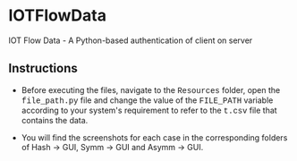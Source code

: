 # IOTFlowData
IOT Flow Data - A Python-based authentication of client on server

## Instructions

- Before executing the files, navigate to the <span style="font-family: Courier New">Resources</span> folder, open the <span style="font-family: Courier New">file_path.py</span> file and change the value of the <span style="font-family: Courier New">FILE_PATH</span> variable according to your system's requirement to refer to the <span style="font-family: Courier New">t.csv</span> file that contains the data.

- You will find the screenshots for each case in the corresponding folders of Hash -> GUI, Symm -> GUI and Asymm -> GUI.